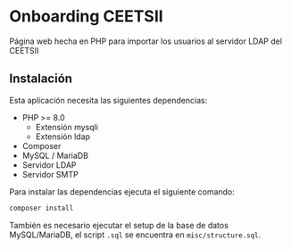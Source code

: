 # Onboarding CEETSII
Página web hecha en PHP para importar los usuarios al servidor LDAP del CEETSII

## Instalación
Esta aplicación necesita las siguientes dependencias:
- PHP >= 8.0
    - Extensión mysqli
    - Extensión ldap
- Composer
- MySQL / MariaDB
- Servidor LDAP
- Servidor SMTP

Para instalar las dependencias ejecuta el siguiente comando:
```bash
composer install
```

También es necesario ejecutar el setup de la base de datos MySQL/MariaDB,
el script `.sql` se encuentra en `misc/structure.sql`.
